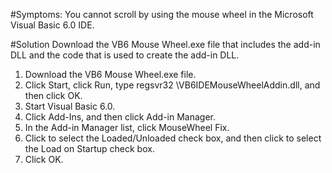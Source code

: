 #Symptoms:
You cannot scroll by using the mouse wheel in the Microsoft Visual Basic 6.0 IDE.

#Solution
Download the VB6 Mouse Wheel.exe file that includes the add-in DLL and the code that is used to create the add-in DLL.

1. Download the VB6 Mouse Wheel.exe file.
2. Click Start, click Run, type regsvr32 <path>\VB6IDEMouseWheelAddin.dll, and then click OK.
4. Start Visual Basic 6.0.
5. Click Add-Ins, and then click Add-in Manager.
6. In the Add-in Manager list, click MouseWheel Fix.
7. Click to select the Loaded/Unloaded check box, and then click to select the Load on Startup check box.
8. Click OK.
